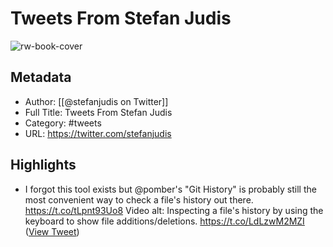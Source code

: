 # Tweets From Stefan Judis

![rw-book-cover](https://pbs.twimg.com/profile_images/1465780299380502537/pptBYF44.jpg)

## Metadata
- Author: [[@stefanjudis on Twitter]]
- Full Title: Tweets From Stefan Judis
- Category: #tweets
- URL: https://twitter.com/stefanjudis

## Highlights
- I forgot this tool exists but @pomber's "Git History" is probably still the most convenient way to check a file's history out there.
  https://t.co/tLpnt93Uo8
  Video alt: Inspecting a file's history by using the keyboard to show file additions/deletions. https://t.co/LdLzwM2MZI ([View Tweet](https://twitter.com/stefanjudis/status/1566364745929826305))
